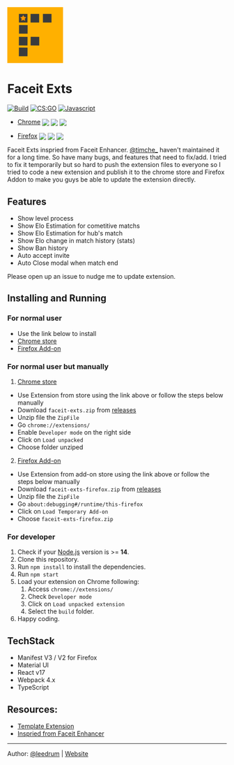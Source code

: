 <img src="src/icon128.png" width="128"/>

# Faceit Exts

[![Build](https://github.com/leedrum/faceit-exts/actions/workflows/webpack.yml/badge.svg)](https://github.com/leedrum/faceit-exts/actions/workflows/webpack.yml) [![CS:GO](https://img.shields.io/badge/game-CS%3AGO-yellow.svg)](https://store.steampowered.com/app/730/CounterStrike_Global_Offensive/) [![Javascript](https://img.shields.io/badge/language-Javascript-%23f34b7d.svg)]()

- [Chrome](https://chrome.google.com/webstore/detail/faceit-exts/blncihpjdpcjlkkfcmdkbdonkcpbenpp) <img valign="middle" src="https://img.shields.io/chrome-web-store/v/blncihpjdpcjlkkfcmdkbdonkcpbenpp?label=%20"> <img valign="middle" src="https://img.shields.io/chrome-web-store/users/blncihpjdpcjlkkfcmdkbdonkcpbenpp"> <img valign="middle" src="https://img.shields.io/chrome-web-store/rating/blncihpjdpcjlkkfcmdkbdonkcpbenpp">

- [Firefox](https://addons.mozilla.org/en-US/firefox/addon/faceit-exts/) <img valign="middle" src="https://img.shields.io/amo/v/faceit-exts?label=%20"> <img valign="middle" src="https://img.shields.io/amo/users/faceit-exts"> <img valign="middle" src="https://img.shields.io/amo/rating/faceit-exts">

Faceit Exts inspried from Faceit Enhancer. [@timche\_](https://github.com/timche) haven't maintained it for a long time. So have many bugs, and features that need to fix/add.
I tried to fix it temporarily but so hard to push the extension files to everyone so I tried to code a new extension and publish it to the chrome store and Firefox Addon to make you guys be able to update the extension directly.

## Features

- Show level process
- Show Elo Estimation for cometitive matchs
- Show Elo Estimation for hub's match
- Show Elo change in match history (stats)
- Show Ban history
- Auto accept invite
- Auto Close modal when match end

Please open up an issue to nudge me to update extension.

## Installing and Running

### For normal user

- Use the link below to install
- [Chrome store](https://chrome.google.com/webstore/detail/faceit-exts/blncihpjdpcjlkkfcmdkbdonkcpbenpp)
- [Firefox Add-on](https://addons.mozilla.org/en-US/firefox/addon/faceit-exts/)

### For normal user but manually

1. [Chrome store](https://chrome.google.com/webstore/detail/faceit-exts/blncihpjdpcjlkkfcmdkbdonkcpbenpp)

- Use Extension from store using the link above or follow the steps below manually
- Download `faceit-exts.zip` from [releases](https://github.com/leedrum/faceit-exts/releases)
- Unzip file the `ZipFile`
- Go `chrome://extensions/`
- Enable `Developer mode` on the right side
- Click on `Load unpacked`
- Choose folder unziped

2. [Firefox Add-on](https://addons.mozilla.org/en-US/firefox/addon/faceit-exts/)

- Use Extension from add-on store using the link above or follow the steps below manually
- Download `faceit-exts-firefox.zip` from [releases](https://github.com/leedrum/faceit-exts/releases)
- Unzip file the `ZipFile`
- Go `about:debugging#/runtime/this-firefox`
- Click on `Load Temporary Add-on`
- Choose `faceit-exts-firefox.zip`

### For developer

1. Check if your [Node.js](https://nodejs.org/) version is >= **14**.
2. Clone this repository.
3. Run `npm install` to install the dependencies.
4. Run `npm start`
5. Load your extension on Chrome following:
   1. Access `chrome://extensions/`
   2. Check `Developer mode`
   3. Click on `Load unpacked extension`
   4. Select the `build` folder.
6. Happy coding.

## TechStack

- Manifest V3 / V2 for Firefox
- Material UI
- React v17
- Webpack 4.x
- TypeScript

## Resources:

- [Template Extension](https://github.com/lxieyang/chrome-extension-boilerplate-react/)
- [Inspried from Faceit Enhancer](https://github.com/faceit-enhancer/faceit-enhancer)

---

Author: [@leedrum](https://github.com/leedrum) | [Website](https://arrow-silver.xyz)
